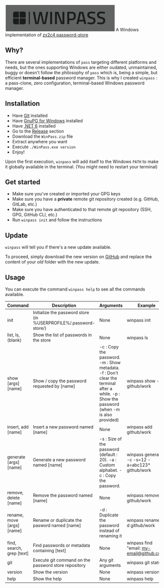 ![WinPass logo](./.assets/winpass.png)
A Windows implementation of [zx2c4 password-store](https://www.passwordstore.org/)

## Why?
There are several implementations of `pass` targeting different platforms and needs, but the ones supporting Windows are either oudated, unmaintained, buggy or doesn't follow the philosophy of `pass` which is, being a simple, but efficient **terminal-based** password manager. This is why I created `winpass` : a pass-clone, zero configuration, terminal-based Windows password manager.

## Installation
- Have [Git](https://git-scm.com/download/win) installed
- Have [GnuPG for Windows](https://gnupg.org/download/) installed
- Have [.NET 6](https://dotnet.microsoft.com/en-us/download/dotnet/6.0) installed
- Go to the [Release](https://github.com/nomis51/winpass/releases/latest) section
- Download the `WinPass.zip` file
- Extract anywhere you want
- Execute `./WinPass.exe version`
- Enjoy!

Upon the first execution, `winpass` will add itself to the Windows `PATH` to make it globally available in the terminal. (You might need to restart your terminal)

## Get started
- Make sure you've created or imported your GPG keys
- Make sure you have a **private** remote git repository created (e.g. GitHub, GitLab, etc.)
- Make sure you have authenticated to that remote git repository (SSH, GPG, GitHub CLI, etc.)
- Run `winpass init` and follow the instructions

## Update
`winpass` will tell you if there's a new update available.

To proceed, simply download the new version on [GitHub](https://github.com/nomis51/winpass/releases/latest) and replace the content of your *old* folder with the new update.

## Usage
You can execute the command `winpass help` to see all the commands available.

| **Command**                | **Description**                                                   | **Arguments**                                                                                                                              | **Example**                                      |
|----------------------------|-------------------------------------------------------------------|--------------------------------------------------------------------------------------------------------------------------------------------|--------------------------------------------------|
| init                       | Initialize the password store (in %USERPROFILE%/.password-store/) | None                                                                                                                                       | winpass init                                     |       
| list, ls, (blank)          | Show the list of passwords in the store                           | None                                                                                                                                       | winpass ls                                       |     
| show [args] [name]         | Show / copy the password requested by [name]                      | -c : Copy the password. -m : Show metadata. -f : Don't clear the terminal after a while. -p : Show the password (when -m is also provided) | winpass show -c github/work                      |     
| insert, add [name]         | Insert a new password named [name]                                | None                                                                                                                                       | winpass add github/work                          |     
| generate [args] [name]     | Generate a new password named [name]                              | -s : Size of the password (default : 20). -a : Custom alphabet. -c : Copy the password.                                                    | winpass generate -c -s=12 -a=abc123* github/work |        
| remove, delete [name]      | Remove the password named [name]                                  | None                                                                                                                                       | winpass remove github/work                       |      
| rename, move [args] [name] | Rename or duplicate the pasword named [name]                      | -d : Duplicate the password instead of renaming it                                                                                         | winpass rename -d github/work                    |  
| find, search, grep [text]  | Find passwords or metadata containing [text]                      | None                                                                                                                                       | winpass find "email: my-email@github.com"        |  
| git | Execute git command on the password store repository | Any git arguments | winpass git status |
| version | Show the version | None | winpass version |
| help                       | Show the help                                                     | None                                                                                                                                       | winpass help                                     |




